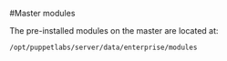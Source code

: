 #Master modules

The pre-installed modules on the master are located at:

`/opt/puppetlabs/server/data/enterprise/modules`

